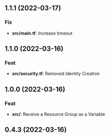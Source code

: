 ## 1.1.1 (2022-03-17)

### Fix

- **src/main.tf**: Increase timeout

## 1.1.0 (2022-03-16)

### Feat

- **src/security.tf**: Removed Identity Creation

## 1.0.0 (2022-03-16)

### Feat

- **src/**: Receive a Resource Group as a Variable

## 0.4.3 (2022-03-16)
